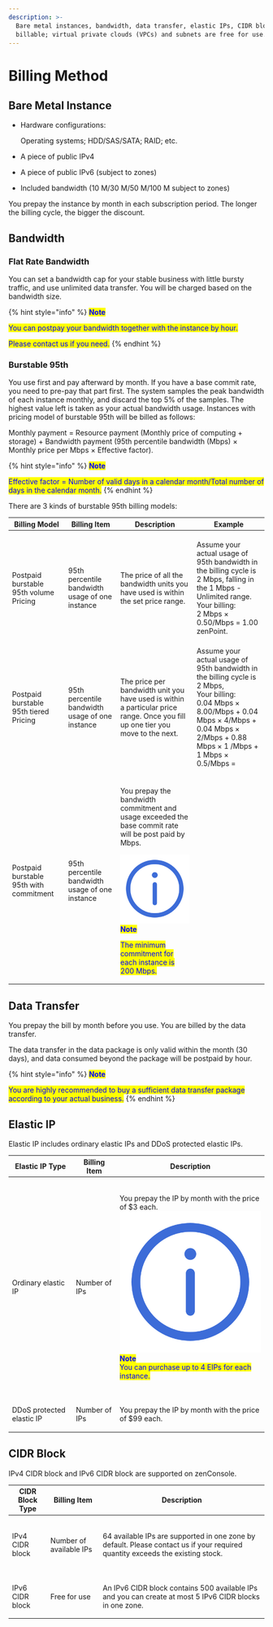 ```yaml
---
description: >-
  Bare metal instances, bandwidth, data transfer, elastic IPs, CIDR blocks are
  billable; virtual private clouds (VPCs) and subnets are free for use.
---
```


# Billing Method

## Bare Metal Instance

*   Hardware configurations:

    Operating systems; HDD/SAS/SATA; RAID; etc.
* A piece of public IPv4
* A piece of public IPv6 (subject to zones)
* Included bandwidth (10 M/30 M/50 M/100 M subject to zones)

You prepay the instance by month in each subscription period. The longer the billing cycle, the bigger the discount.



## Bandwidth

### Flat Rate Bandwidth

You can set a bandwidth cap for your stable business with little bursty traffic, and use unlimited data transfer. You will be charged based on the bandwidth size.

{% hint style="info" %}
<mark style="color:blue;">**Note**</mark>

<mark style="color:blue;">You can postpay your bandwidth together with the instance by hour.</mark>

<mark style="color:blue;">Please contact us if you need.</mark>
{% endhint %}

### Burstable 95th

You use first and pay afterward by month. If you have a base commit rate, you need to pre-pay that part first. The system samples the peak bandwidth of each instance monthly, and discard the top 5% of the samples. The highest value left is taken as your actual bandwidth usage. Instances with pricing model of burstable 95th will be billed as follows:

Monthly payment = Resource payment (Monthly price of computing + storage) + Bandwidth payment (95th percentile bandwidth (Mbps) × Monthly price per Mbps × Effective factor).

{% hint style="info" %}
<mark style="color:blue;">**Note**</mark>

<mark style="color:blue;">Effective factor = Number of valid days in a calendar month/Total number of days in the calendar month.</mark>
{% endhint %}

There are 3 kinds of burstable 95th billing models:

<table><thead><tr><th>Billing Model</th><th>Billing Item</th><th>Description</th><th data-hidden>Example</th></tr></thead><tbody><tr><td><br>Postpaid burstable 95th volume Pricing<br></td><td><br>95th percentile bandwidth usage of one instance<br></td><td><br>The price of all the bandwidth units you have used is within the set price range.<br></td><td><br>Assume your actual usage of 95th bandwidth in the billing cycle is 2 Mbps, falling in the 1 Mbps - Unlimited range.<br>Your billing:<br>2 Mbps × 0.50/Mbps = 1.00 zenPoint.<br></td></tr><tr><td><br>Postpaid burstable 95th tiered Pricing<br></td><td><br>95th percentile bandwidth usage of one instance<br></td><td><br>The price per bandwidth unit you have used is within a particular price range. Once you fill up one tier you move to the next.<br></td><td><br>Assume your actual usage of 95th bandwidth in the billing cycle is 2 Mbps, <br>Your billing:<br>0.04 Mbps × 8.00/Mbps + 0.04 Mbps × 4/Mbps + 0.04 Mbps × 2/Mbps + 0.88 Mbps × 1 /Mbps + 1 Mbps × 0.5/Mbps =</td></tr><tr><td><br>Postpaid burstable 95th with commitment<br></td><td><br>95th percentile bandwidth usage of one instance<br></td><td><p><br>You prepay the bandwidth commitment and usage exceeded the base commit rate will be post paid by Mbps.</p><p><img src="../../.gitbook/assets/Icon.svg" alt="" data-size="line"><mark style="color:blue;"><strong>Note</strong></mark></p><p><mark style="color:blue;">The minimum commitment for each instance is 200 Mbps.</mark><br><mark style="color:blue;"></mark></p></td><td></td></tr></tbody></table>



## Data Transfer

You prepay the bill by month before you use. You are billed by the data transfer.

The data transfer in the data package is only valid within the month (30 days), and data consumed beyond the package will be postpaid by hour.

{% hint style="info" %}
<mark style="color:blue;">**Note**</mark>

<mark style="color:blue;">You are highly recommended to buy a sufficient data transfer package according to your actual business.</mark>
{% endhint %}



## Elastic IP

Elastic IP includes ordinary elastic IPs and DDoS protected elastic IPs.

| Elastic IP Type                          | Billing Item                  | Description                                                                                                                                                                                                                                                                                                            |
| ---------------------------------------- | ----------------------------- | ---------------------------------------------------------------------------------------------------------------------------------------------------------------------------------------------------------------------------------------------------------------------------------------------------------------------- |
| <p><br>Ordinary elastic IP<br></p>       | <p><br>Number of IPs<br></p>  | <p><br>You prepay the IP by month with the price of $3 each.<br><img src="../../.gitbook/assets/Icon.svg" alt="" data-size="line"><mark style="color:blue;"><strong>Note</strong></mark><br><mark style="color:blue;">You can purchase up to 4 EIPs for each instance.</mark><br><mark style="color:blue;"></mark></p> |
| <p><br>DDoS protected elastic IP<br></p> | <p><br>Number of IPs<br> </p> | <p><br>You prepay the IP by month with the price of $99 each.<br></p>                                                                                                                                                                                                                                                  |



## CIDR Block

IPv4 CIDR block and IPv6 CIDR block are supported on zenConsole.&#x20;

| CIDR Block Type                | Billing Item                           | Description                                                                                                                                    |
| ------------------------------ | -------------------------------------- | ---------------------------------------------------------------------------------------------------------------------------------------------- |
| <p><br>IPv4 CIDR block<br></p> | <p><br>Number of available IPs<br></p> | <p><br>64 available IPs are supported in one zone by default. Please contact us if your required quantity exceeds the  existing stock.<br></p> |
| <p><br>IPv6 CIDR block<br></p> | <p><br>Free for use<br></p>            | <p><br>An IPv6 CIDR block contains 500 available IPs and you can create at most 5 IPv6 CIDR blocks in one zone.<br></p>                        |

